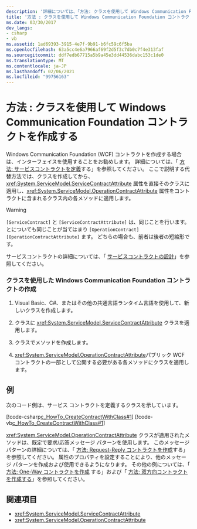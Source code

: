 ```yaml
---
description: '詳細については、「方法: クラスを使用して Windows Communication Foundation コントラクトを作成する」を参照してください。'
title: '方法 : クラスを使用して Windows Communication Foundation コントラクトを作成する'
ms.date: 03/30/2017
dev_langs:
- csharp
- vb
ms.assetid: 1ad69393-3915-4e7f-9b91-b6fc59c6f5ba
ms.openlocfilehash: 63a5cc4e6a7966af69f2d5f3c7db0c7f4e313faf
ms.sourcegitcommit: ddf7edb67715a5b9a45e3dd44536dabc153c1de0
ms.translationtype: MT
ms.contentlocale: ja-JP
ms.lasthandoff: 02/06/2021
ms.locfileid: "99756163"
---
```

# <a name="how-to-create-a-windows-communication-foundation-contract-with-a-class"></a>方法 : クラスを使用して Windows Communication Foundation コントラクトを作成する

Windows Communication Foundation (WCF) コントラクトを作成する場合は、インターフェイスを使用することをお勧めします。 詳細については、「 [方法: サービスコントラクトを定義](../how-to-define-a-wcf-service-contract.md)する」を参照してください。 ここで説明する代替方法では、クラスを作成してから、<xref:System.ServiceModel.ServiceContractAttribute> 属性を直接そのクラスに適用し、<xref:System.ServiceModel.OperationContractAttribute> 属性をコントラクトに含まれるクラス内の各メソッドに適用します。  
  
> [!WARNING]
> `[ServiceContract]` と `[ServiceContractAttribute]` は、同じことを行います。 とについても同じことが当てはまり `[OperationContract]` `[OperationContractAttribute]` ます。 どちらの場合も、前者は後者の短縮形です。  
  
 サービスコントラクトの詳細については、「 [サービスコントラクトの設計](../designing-service-contracts.md)」を参照してください。  
  
### <a name="creating-a-windows-communication-foundation-contract-with-a-class"></a>クラスを使用した Windows Communication Foundation コントラクトの作成  
  
1. Visual Basic、C#、またはその他の共通言語ランタイム言語を使用して、新しいクラスを作成します。  
  
2. クラスに <xref:System.ServiceModel.ServiceContractAttribute> クラスを適用します。  
  
3. クラスでメソッドを作成します。  
  
4. <xref:System.ServiceModel.OperationContractAttribute>パブリック WCF コントラクトの一部として公開する必要がある各メソッドにクラスを適用します。  
  
## <a name="example"></a>例  

 次のコード例は、サービス コントラクトを定義するクラスを示しています。  
  
 [!code-csharp[c_HowTo_CreateContractWithClass#1](../../../../samples/snippets/csharp/VS_Snippets_CFX/c_howto_createcontractwithclass/cs/source.cs#1)]
 [!code-vb[c_HowTo_CreateContractWithClass#1](../../../../samples/snippets/visualbasic/VS_Snippets_CFX/c_howto_createcontractwithclass/vb/source.vb#1)]  
  
 <xref:System.ServiceModel.OperationContractAttribute> クラスが適用されたメソッドは、既定で要求/応答メッセージ パターンを使用します。 このメッセージパターンの詳細については、「 [方法: Request-Reply コントラクトを作成](how-to-create-a-request-reply-contract.md)する」を参照してください。 属性のプロパティを設定することにより、他のメッセージ パターンを作成および使用できるようになります。 その他の例については、「 [方法: One-Way コントラクトを作成](how-to-create-a-one-way-contract.md) する」および「 [方法: 双方向コントラクトを作成する](how-to-create-a-duplex-contract.md)」を参照してください。  
  
## <a name="see-also"></a>関連項目

- <xref:System.ServiceModel.ServiceContractAttribute>
- <xref:System.ServiceModel.OperationContractAttribute>
